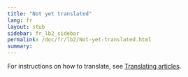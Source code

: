 ```yaml
---
title: "Not yet translated"
lang: fr
layout: stub
sidebar: fr_lb2_sidebar
permalink: /doc/fr/lb2/Not-yet-translated.html
summary:
---
```


For instructions on how to translate, see [Translating articles](../contrib/Translating_articles.html).
